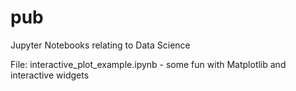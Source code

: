 # pub
Jupyter Notebooks relating to Data Science

File: interactive_plot_example.ipynb - some fun with Matplotlib and interactive widgets

